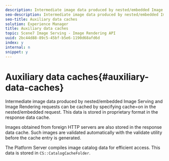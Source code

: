 ```yaml
---
description: Intermediate image data produced by nested/embedded Image Serving and Image Rendering requests can be cached by specifying cache=on in the nested/embedded request. This data is stored in proprietary format in the response data cache.
seo-description: Intermediate image data produced by nested/embedded Image Serving and Image Rendering requests can be cached by specifying cache=on in the nested/embedded request. This data is stored in proprietary format in the response data cache.
seo-title: Auxiliary data caches
solution: Experience Manager
title: Auxiliary data caches
topic: Scene7 Image Serving - Image Rendering API
uuid: 2bc44d88-89c5-45bf-b5e6-1190d68afd6d
index: y
internal: n
snippet: y
---
```


# Auxiliary data caches{#auxiliary-data-caches}

Intermediate image data produced by nested/embedded Image Serving and Image Rendering requests can be cached by specifying cache=on in the nested/embedded request. This data is stored in proprietary format in the response data cache.

Images obtained from foreign HTTP servers are also stored in the response data cache. Such images are validated automatically with the validate utility before the cache entry is generated.

The Platform Server compiles image catalog data for efficient access. This data is stored in `CS::CatalogCacheFolder`. 
